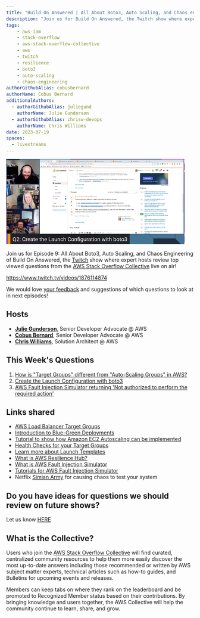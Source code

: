 ```yaml
---
title: "Build On Answered | All About Boto3, Auto Scaling, and Chaos engineering | S01 EP09"
description: "Join us for Build On Answered, the Twitch show where expert hosts review top viewed questions from the AWS Stack Overflow Collective live on air!"
tags:
    - aws-iam
    - stack-overflow
    - aws-stack-overflow-collective
    - aws
    - twitch
    - resilience
    - boto3
    - auto-scaling
    - chaos-engineering
authorGithubAlias: cobusbernard
authorName: Cobus Bernard
additionalAuthors: 
  - authorGithubAlias: juliegund
    authorName: Julie Gunderson
  - authorGithubAlias: chrisw-devops
    authorName: Chris Williams
date: 2023-07-19
spaces:
  - livestreams
---
```


![Streaming session with Julie, Chris, and Cobus, with a shared browser tab showing a Stack Overflow question](images/boa-ep09.png)

Join us for Episode 9: All About Boto3, Auto Scaling, and Chaos Engineering of Build On Answered, the [Twitch](https://twitch.tv/aws) show where expert hosts review top viewed questions from the [AWS Stack Overflow Collective](https://stackoverflow.com/collectives/aws) live on air!

https://www.twitch.tv/videos/1876114874

We would love [your feedback](https://www.pulse.aws/survey/FCUOXLAQ) and suggestions of which questions to look at in next episodes!

## Hosts

* [**Julie Gunderson**](https://twitter.com/Julie_Gund), Senior Developer Advocate @ AWS
* [**Cobus Bernard**](https://twitter.com/cobusbernard), Senior Developer Advocate @ AWS
* [**Chris Williams**](https://www.linkedin.com/in/the-devops-guy/), Solution Architect @ AWS

## This Week's Questions

1. [How is "Target Groups" different from "Auto-Scaling Groups" in AWS?](https://stackoverflow.com/questions/48529074/how-is-target-groups-different-from-auto-scaling-groups-in-aws)
2. [Create the Launch Configuration with boto3](https://stackoverflow.com/questions/76599396/create-the-launch-configuration-with-boto3)
3. [AWS Fault Injection Simulator returning 'Not authorized to perform the required action'](https://stackoverflow.com/questions/71108333/aws-fault-injection-simulator-returning-not-authorized-to-perform-the-required)

## Links shared

* [AWS Load Balancer Target Groups](https://docs.aws.amazon.com/elasticloadbalancing/latest/application/load-balancer-target-groups.html?sc_channel=el&sc_campaign=livestreams&sc_content=boa-2023-07-17&sc_geo=mult&sc_country=mult&sc_outcome=acq)
* [Introduction to Blue-Green Deployments](https://docs.aws.amazon.com/whitepapers/latest/blue-green-deployments/introduction.html?sc_channel=el&sc_campaign=livestreams&sc_content=boa-2023-07-17&sc_geo=mult&sc_country=mult&sc_outcome=acq)
* [Tutorial to show how Amazon EC2 Autoscaling can be implemented](https://aws.amazon.com/tutorials/ec2-auto-scaling-spot-instances/?sc_channel=el&sc_campaign=livestreams&sc_content=boa-2023-07-17&sc_geo=mult&sc_country=mult&sc_outcome=acq)
* [Health Checks for your Target Groups](https://docs.aws.amazon.com/elasticloadbalancing/latest/application/target-group-health-checks.html?sc_channel=el&sc_campaign=livestreams&sc_content=boa-2023-07-17&sc_geo=mult&sc_country=mult&sc_outcome=acq)
* [Learn more about Launch Templates](https://docs.aws.amazon.com/autoscaling/ec2/userguide/launch-templates.html?sc_channel=el&sc_campaign=livestreams&sc_content=boa-2023-07-17&sc_geo=mult&sc_country=mult&sc_outcome=acq)
* [What is AWS Resilience Hub?](https://docs.aws.amazon.com/resilience-hub/latest/userguide/what-is.html?sc_channel=el&sc_campaign=livestreams&sc_content=boa-2023-07-17&sc_geo=mult&sc_country=mult&sc_outcome=acq)
* [What is AWS Fault Injection Simulator](https://docs.aws.amazon.com/fis/latest/userguide/what-is.html?sc_channel=el&sc_campaign=livestreams&sc_content=boa-2023-07-17&sc_geo=mult&sc_country=mult&sc_outcome=acq)
* [Tutorials for AWS Fault Injection Simulator](https://docs.aws.amazon.com/fis/latest/userguide/fis-tutorials.html?sc_channel=el&sc_campaign=livestreams&sc_content=boa-2023-07-17&sc_geo=mult&sc_country=mult&sc_outcome=acq)
* Netflix [Simian Army](https://github.com/Netflix/SimianArmy) for causing chaos to test your system

## Do you have ideas for questions we should review on future shows?

Let us know [HERE](https://www.pulse.aws/survey/VZHLE9FS)

## What is the Collective?

Users who join the [AWS Stack Overflow Collective](https://stackoverflow.com/collectives/aws) will find curated, centralized community resources to help them more easily discover the most up-to-date answers including those recommended or written by AWS subject matter experts, technical articles such as how-to guides, and Bulletins for upcoming events and releases.

Members can keep tabs on where they rank on the leaderboard and be promoted to Recognized Member status based on their contributions. By bringing knowledge and users together, the AWS Collective will help the community continue to learn, share, and grow.

